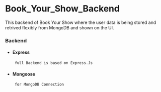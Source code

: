 # Book_Your_Show_Backend

This backend of Book Your Show where the user data is being stored and retrived flexibly from MongoDB and shown on the UI.

### Backend
-  #### Express
        full Backend is based on Express.Js
-  #### Mongoose
        for MongoDB Connection

